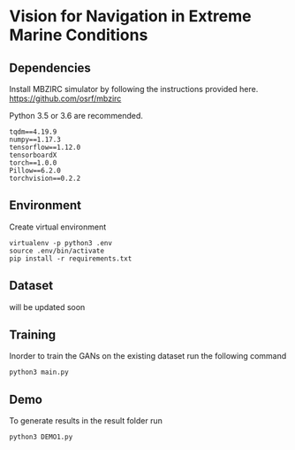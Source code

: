 # Vision for Navigation in Extreme Marine Conditions

## Dependencies

Install MBZIRC simulator by following the instructions provided here.
https://github.com/osrf/mbzirc


Python 3.5 or 3.6 are recommended.

```
tqdm==4.19.9
numpy==1.17.3
tensorflow==1.12.0
tensorboardX
torch==1.0.0
Pillow==6.2.0
torchvision==0.2.2
```

## Environment

Create virtual environment

```
virtualenv -p python3 .env
source .env/bin/activate
pip install -r requirements.txt
```

## Dataset

will be updated soon

## Training

Inorder to train the GANs on the existing dataset run the following command  

```
python3 main.py 
```
## Demo
To generate results in the result folder  run 

```
python3 DEMO1.py 
```
